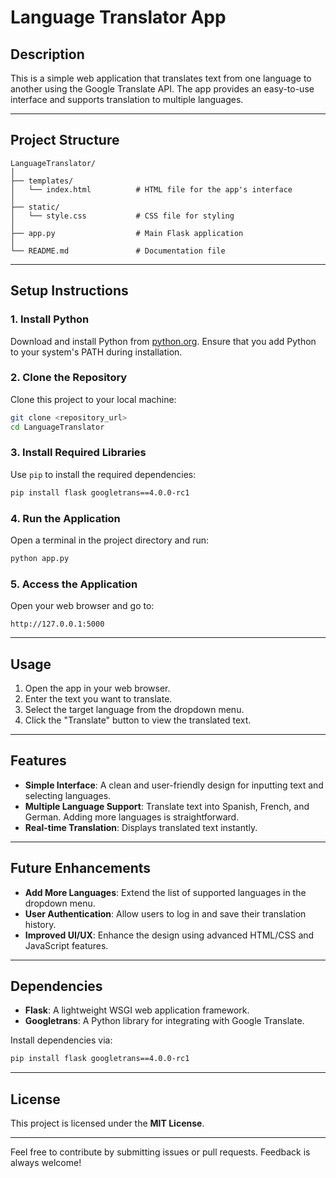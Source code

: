 
# Language Translator App

## Description
This is a simple web application that translates text from one language to another using the Google Translate API. The app provides an easy-to-use interface and supports translation to multiple languages.

---

## Project Structure
```
LanguageTranslator/
│
├── templates/
│   └── index.html          # HTML file for the app's interface
│
├── static/
│   └── style.css           # CSS file for styling
│
├── app.py                  # Main Flask application
│
└── README.md               # Documentation file
```

---

## Setup Instructions

### 1. Install Python
Download and install Python from [python.org](https://www.python.org/). Ensure that you add Python to your system's PATH during installation.

### 2. Clone the Repository
Clone this project to your local machine:
```bash
git clone <repository_url>
cd LanguageTranslator
```

### 3. Install Required Libraries
Use `pip` to install the required dependencies:
```bash
pip install flask googletrans==4.0.0-rc1
```

### 4. Run the Application
Open a terminal in the project directory and run:
```bash
python app.py
```

### 5. Access the Application
Open your web browser and go to:
```
http://127.0.0.1:5000
```

---

## Usage
1. Open the app in your web browser.
2. Enter the text you want to translate.
3. Select the target language from the dropdown menu.
4. Click the "Translate" button to view the translated text.

---

## Features
- **Simple Interface**: A clean and user-friendly design for inputting text and selecting languages.
- **Multiple Language Support**: Translate text into Spanish, French, and German. Adding more languages is straightforward.
- **Real-time Translation**: Displays translated text instantly.

---

## Future Enhancements
- **Add More Languages**: Extend the list of supported languages in the dropdown menu.
- **User Authentication**: Allow users to log in and save their translation history.
- **Improved UI/UX**: Enhance the design using advanced HTML/CSS and JavaScript features.

---

## Dependencies
- **Flask**: A lightweight WSGI web application framework.
- **Googletrans**: A Python library for integrating with Google Translate.

Install dependencies via:
```bash
pip install flask googletrans==4.0.0-rc1
```

---

## License
This project is licensed under the **MIT License**.

---

Feel free to contribute by submitting issues or pull requests. Feedback is always welcome!
